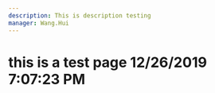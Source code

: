 ```yaml
---
description: This is description testing
manager: Wang.Hui
---
```

# this is a test page 12/26/2019 7:07:23 PM